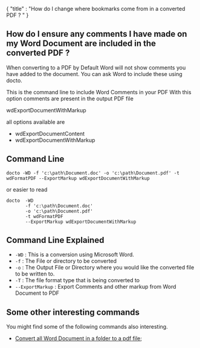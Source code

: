 {
    "title" : "How do I change where bookmarks come from in a converted PDF ? " 
}

How do I ensure any comments I have made on my Word Document are included in the converted PDF ?      
-

When converting to a PDF by Default Word will not show comments you have added to the document.  You can ask Word to include these using docto.  

  

This is the command line to include Word Comments in your PDF With this option comments are present in the output PDF file

wdExportDocumentWithMarkup

all options available are

- wdExportDocumentContent
- wdExportDocumentWithMarkup

Command Line 
-

 ````
 docto -WD -f 'c:\path\Document.doc' -o 'c:\path\Document.pdf' -t wdFormatPDF --ExportMarkup wdExportDocumentWithMarkup
 ````
 or easier to read
 ````
 docto  -WD 
        -f 'c:\path\Document.doc' 
        -o 'c:\path\Document.pdf' 
        -t wdFormatPDF 
        --ExportMarkup wdExportDocumentWithMarkup
 ````

Command Line Explained 
-

 - `-WD` :  This is a conversion using Microsoft Word. 
 - `-f` :  The File or directory to be converted 
 - `-o` :  The Output File or Directory where you would like the converted file to be written to.
 - `-T` :  The file format type that is being converted to
 - `--ExportMarkup` :  Export Comments and other markup from Word Document to PDF




Some other interesting commands
-

You might find some of the following commands also interesting.

- [Convert all Word Document in a folder to a pdf file](ConvertDirDocToFilepdf.md);
    

